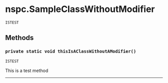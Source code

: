 # nspc.SampleClassWithoutModifier

`ISTEST`
## Methods
### `private static void thisIsAClassWithoutAModifier()`

`ISTEST`

This is a test method

---
